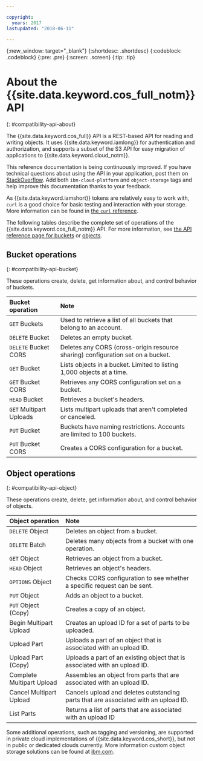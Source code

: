 ```yaml
---

copyright:
  years: 2017
lastupdated: "2018-06-11"

---
```

{:new_window: target="_blank"}
{:shortdesc: .shortdesc}
{:codeblock: .codeblock}
{:pre: .pre}
{:screen: .screen}
{:tip: .tip}

# About the {{site.data.keyword.cos_full_notm}} API
{: #compatibility-api-about}

The {{site.data.keyword.cos_full}} API is a REST-based API for reading and writing objects. It uses {{site.data.keyword.iamlong}} for authentication and authorization, and supports a subset of the S3 API for easy migration of applications to {{site.data.keyword.cloud_notm}}.

This reference documentation is being continuously improved. If you have technical questions about using the API in your application, post them on [StackOverflow](https://stackoverflow.com/). Add both `ibm-cloud-platform` and `object-storage` tags and help improve this documentation thanks to your feedback.

As {{site.data.keyword.iamshort}} tokens are relatively easy to work with, `curl` is a good choice for basic testing and interaction with your storage. More information can be found in [the `curl` reference](/docs/services/cloud-object-storage/cli/curl.html).

The following tables describe the complete set of operations of the {{site.data.keyword.cos_full_notm}} API. For more information, see [the API reference page for buckets](/docs/services/cloud-object-storage/api-reference/api-reference-buckets.html) or [objects](/docs/services/cloud-object-storage/api-reference/api-reference-objects.html).


## Bucket operations
{: #compatibility-api-bucket}

These operations create, delete, get information about, and control behavior of buckets.

| Bucket operation        | Note                                                                            |
|:------------------------|:--------------------------------------------------------------------------------|
| `GET` Buckets           | Used to retrieve a list of all buckets that belong to an account.                 |
| `DELETE` Bucket         | Deletes an empty bucket.                                                        |
| `DELETE` Bucket CORS    | Deletes any CORS (cross-origin resource sharing) configuration set on a bucket.        |
| `GET` Bucket            | Lists objects in a bucket. Limited to listing 1,000 objects at a time. |
| `GET` Bucket CORS       | Retrieves any CORS configuration set on a bucket.      |
| `HEAD` Bucket           | Retrieves a bucket's headers.                                                   |
| `GET` Multipart Uploads | Lists multipart uploads that aren't completed or canceled.               |
| `PUT` Bucket            | Buckets have naming restrictions. Accounts are limited to 100 buckets.          |
| `PUT` Bucket CORS       | Creates a CORS configuration for a bucket.             |


## Object operations
{: #compatibility-api-object}

These operations create, delete, get information about, and control behavior of objects.

| Object operation          | Note                                                                      |
|:--------------------------|:--------------------------------------------------------------------------|
| `DELETE` Object           | Deletes an object from a bucket.                                          |
| `DELETE` Batch | Deletes many objects from a bucket with one operation.                                   |
| `GET` Object              | Retrieves an object from a bucket.                                        |
| `HEAD` Object             | Retrieves an object's headers.                                            |
| `OPTIONS` Object          | Checks CORS configuration to see whether a specific request can be sent.       |
| `PUT` Object              | Adds an object to a bucket.                                               |
| `PUT` Object (Copy)       | Creates a copy of an object.                                              |
| Begin Multipart Upload | Creates an upload ID for a set of parts to be uploaded.             |
| Upload Part               | Uploads a part of an object that is associated with an upload ID.                 |
| Upload Part (Copy)        | Uploads a part of an existing object that is associated with an upload ID.        |
| Complete Multipart Upload | Assembles an object from parts that are associated with an upload ID.              |
| Cancel Multipart Upload    | Cancels upload and deletes outstanding parts that are associated with an upload ID. |
| List Parts                | Returns a list of parts that are associated with an upload ID                      |


Some additional operations, such as tagging and versioning, are supported in private cloud implementations of {{site.data.keyword.cos_short}}, but not in public or dedicated clouds currently. More information custom object storage solutions can be found at [ibm.com](https://www.ibm.com/cloud-computing/products/storage/object-storage/cloud/).
